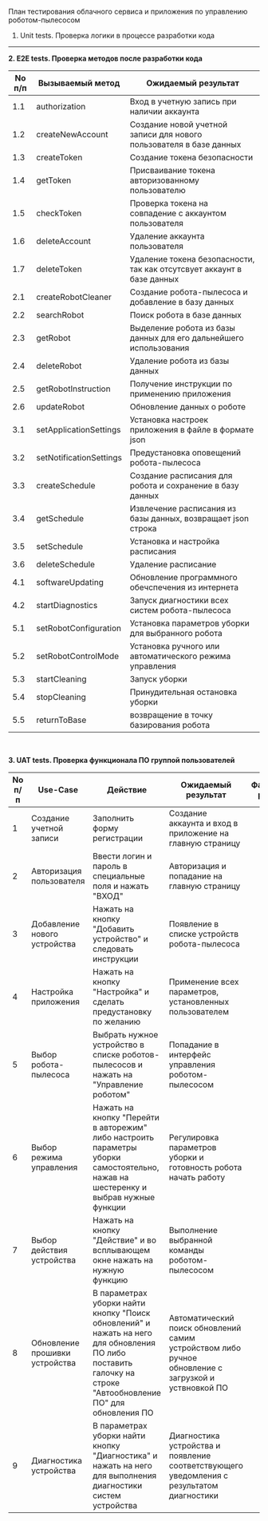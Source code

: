 План тестирования облачного сервиса и приложения по управлению
роботом-пылесосом

1. Unit tests. Проверка логики в процессе разработки кода

---

**2. E2E tests. Проверка методов после разработки кода**

| No п/п | Вызываемый метод | Ожидаемый результат |
| ---- | ---| --- |
| 1.1 | authorization | Вход в учетную запись при наличии аккаунта |
| 1.2 | createNewAccount | Создание новой учетной записи для нового пользователя в базе данных |
| 1.3 | createToken | Создание токена безопасности |
| 1.4 | getToken | Присваивание токена авторизованному пользователю |
| 1.5 | checkToken | Проверка токена на совпадение с аккаунтом пользователя |
| 1.6 | deleteAccount | Удаление аккаунта пользователя |
| 1.7 | deleteToken | Удаление токена безопасности, так как отсутсвует аккаунт в базе данных |
| 2.1 | createRobotCleaner | Создание робота-пылесоса и добавление в базу данных |
| 2.2 | searchRobot | Поиск робота в базе данных |
| 2.3 | getRobot |  Выделение робота из базы данных для его дальнейшего использования |
| 2.4 | deleteRobot | Удаление робота из базы данных |
| 2.5 | getRobotInstruction | Получение инструкции по применению приложения |
| 2.6 | updateRobot | Обновление данных о роботе |
| 3.1 | setApplicationSettings | Установка настроек приложения в файле в формате json |
| 3.2 | setNotificationSettings | Предустановка оповещений робота-пылесоса |
| 3.3 | createSchedule | Создание расписания для робота и сохранение в базу данных |
| 3.4 | getSchedule | Извлечение расписания из базы данных, возвращает json строка |
| 3.5 | setSchedule | Установка и настройка расписания |
| 3.6 | deleteSchedule | Удаление расписание |
| 4.1 | softwareUpdating | Обновление программного обечспечения из интернета |
| 4.2 | startDiagnostics | Запуск диагностики всех систем робота-пылесоса |
| 5.1 | setRobotConfiguration | Установка параметров уборки для выбранного робота |
| 5.2 | setRobotControlMode | Установка ручного или автоматического режима управления |
| 5.3 | startCleaning | Запуск уборки |
| 5.4 | stopCleaning | Принудительная остановка уборки |
| 5.5 | returnToBase | возвращение в точку базирования робота |

<br>

**3. UAT tests. Проверка функционала ПО группой пользователей**

| No п/п | Use-Case | Действие | Ожидаемый результат | Фактический результат |
| --- | --- | --- | --- | --- |
| 1 | Создание учетной записи | Заполнить форму регистрации | Создание аккаунта и вход в приложение на главную страницу |
| 2 | Авторизация пользователя | Ввести логин и пароль в специальные поля и нажать "ВХОД" | Авторизация и попадание на главную страницу |
| 3 | Добавление нового устройства | Нажать на кнопку "Добавить устройство" и следовать инструкции | Появление в списке устройств робота-пылесоса|
| 4 | Настройка приложения | Нажать на кнопку "Настройка" и сделать предустановку по желанию | Применение всех параметров, установленных пользователем|
| 5 | Выбор робота-пылесоса | Выбрать нужное устройство в списке роботов-пылесосов и нажать на "Управление роботом"  | Попадание в интерфейс управления роботом-пылесосом|
| 6 | Выбор режима управления | Нажать на кнопку "Перейти в авторежим" либо настроить параметры уборки самостоятельно, нажав на шестеренку и выбрав нужные функции | Регулировка параметров уборки и готовность робота начать работу|
| 7 | Выбор действия устройства | Нажать на кнопку "Действие" и во всплывающем окне нажать на нужную функцию | Выполнение выбранной команды роботом-пылесосом|
| 8 | Обновление прошивки устройства | В параметрах уборки найти кнопку "Поиск обновлений" и нажать на него для обновления ПО либо поставить галочку на строке "Автообновление ПО" для обновления ПО | Автоматический поиск обновлений самим устройством либо ручное обновление с загрузкой и уствновкой ПО|
| 9 | Диагностика устройства | В параметрах уборки найти кнопку "Диагностика" и нажать на него для выполнения диагностики систем устройства | Диагностика устройства и появление соответствующего уведомления с результатом диагностики |
